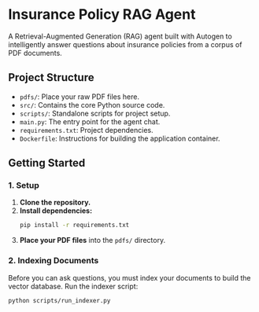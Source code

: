 # Insurance Policy RAG Agent

A Retrieval-Augmented Generation (RAG) agent built with Autogen to intelligently answer questions about insurance policies from a corpus of PDF documents.

## Project Structure

- `pdfs/`: Place your raw PDF files here.
- `src/`: Contains the core Python source code.
- `scripts/`: Standalone scripts for project setup.
- `main.py`: The entry point for the agent chat.
- `requirements.txt`: Project dependencies.
- `Dockerfile`: Instructions for building the application container.

## Getting Started

### 1. Setup

1.  **Clone the repository.**
2.  **Install dependencies:**
    ```bash
    pip install -r requirements.txt
    ```
3.  **Place your PDF files** into the `pdfs/` directory.

### 2. Indexing Documents

Before you can ask questions, you must index your documents to build the vector database. Run the indexer script:

```bash
python scripts/run_indexer.py